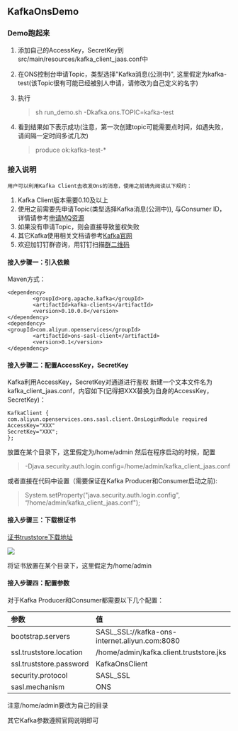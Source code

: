 ## KafkaOnsDemo

### Demo跑起来
1. 添加自己的AccessKey，SecretKey到src/main/resources/kafka_client_jaas.conf中
	
2. 在ONS控制台申请Topic，类型选择"Kafka消息(公测中)", 这里假定为kafka-test(该Topic很有可能已经被别人申请，请修改为自己定义的名字)
3. 执行

	> sh run_demo.sh -Dkafka.ons.TOPIC=kafka-test
	
4. 看到结果如下表示成功(注意，第一次创建topic可能需要点时间，如遇失败，请间隔一定时间多试几次)

	> produce ok:kafka-test-*
	
	
### 接入说明

	用户可以利用Kafka Client去收发Ons的消息，使用之前请先阅读以下规约：
1. Kafka Client版本需要0.10及以上
2. 使用之前需要先申请Topic(类型选择Kafka消息(公测中)), 与Consumer ID，详情请参考[申请MQ资源](https://help.aliyun.com/document_detail/29536.html?spm=5176.doc29546.2.2.gWIToO)
3. 如果没有申请Topic，则会直接导致鉴权失败
4. 其它Kafka使用相关文档请参考[Kafka官网](https://kafka.apache.org/0100/documentation.html)
5. 欢迎加钉钉群咨询，用钉钉扫描[群二维码](http://img3.tbcdn.cn/5476e8b07b923/TB1HEQgQpXXXXbdXVXXXXXXXXXX)

#### 接入步骤一：引入依赖
Maven方式：
```
<dependency>
     	<groupId>org.apache.kafka</groupId>
     	<artifactId>kafka-clients</artifactId>
     	<version>0.10.0.0</version>
</dependency>
<dependency>
<groupId>com.aliyun.openservices</groupId>
    	<artifactId>ons-sasl-client</artifactId>
    	<version>0.1</version>
</dependency>
```
#### 接入步骤二：配置AccessKey，SecretKey
Kafka利用AccessKey，SecretKey对通道进行鉴权
新建一个文本文件名为kafka_client_jaas.conf，内容如下(记得把XXX替换为自身的AccessKey，SecretKey)：

```
KafkaClient {
com.aliyun.openservices.ons.sasl.client.OnsLoginModule required
AccessKey="XXX"
SecretKey="XXX";
};
````

放置在某个目录下，这里假定为/home/admin
然后在程序启动的时候，配置
> -Djava.security.auth.login.config=/home/admin/kafka_client_jaas.conf

或者直接在代码中设置（需要保证在Kafka Producer和Consumer启动之前):           
> System.setProperty("java.security.auth.login.config",  “/home/admin/kafka_client_jaas.conf");



#### 接入步骤三：下载根证书
[证书truststore下载地址](https://github.com/dongeforever/KafkaOnsDemo/blob/master/src/main/resources/kafka.client.truststore.jks)

![](https://lh3.googleusercontent.com/-wSGBivlpptk/WND60zVrIgI/AAAAAAAAABE/s5yqs0YYfh4/I/14900906870575.jpg)

将证书放置在某个目录下，这里假定为/home/admin


#### 接入步骤四：配置参数
对于Kafka Producer和Consumer都需要以下几个配置：

|参数|值|
|:--|:--|
|bootstrap.servers|SASL_SSL://kafka-ons-internet.aliyun.com:8080|
|ssl.truststore.location|/home/admin/kafka.client.truststore.jks|
|ssl.truststore.password|KafkaOnsClient|
|security.protocol|SASL_SSL|
|sasl.mechanism|ONS|

注意/home/admin要改为自己的目录

其它Kafka参数遵照官网说明即可



	


